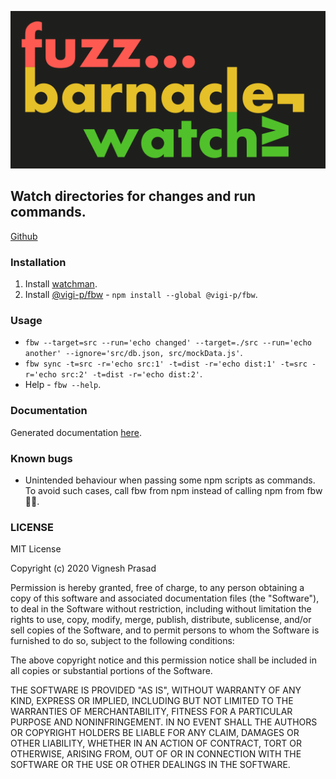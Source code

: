 [![Logo](./logo.png)](https://fbw.vigneshprasad.com)

## Watch directories for changes and run commands.<a name="README"></a>

[Github](https://github.com/ViGi-P/fuzz-barnacle-watch)

### Installation

1. Install [watchman](https://facebook.github.io/watchman/).
2. Install [@vigi-p/fbw](https://www.npmjs.com/package/@vigi-p/fbw) - `npm install --global @vigi-p/fbw`.

### Usage

- `fbw --target=src --run='echo changed' --target=./src --run='echo another' --ignore='src/db.json, src/mockData.js'`.
- `fbw sync -t=src -r='echo src:1' -t=dist -r='echo dist:1' -t=src -r='echo src:2' -t=dist -r='echo dist:2'`.
- Help - `fbw --help`.

### Documentation

Generated documentation [here](https://ViGi-P.github.io/fuzz-barnacle-watch/docs).

### Known bugs

- Unintended behaviour when passing some npm scripts as commands. To avoid such cases, call fbw from npm instead of calling npm from fbw 🙆‍♂️.

### LICENSE

MIT License

Copyright (c) 2020 Vignesh Prasad

Permission is hereby granted, free of charge, to any person obtaining a copy
of this software and associated documentation files (the "Software"), to deal
in the Software without restriction, including without limitation the rights
to use, copy, modify, merge, publish, distribute, sublicense, and/or sell
copies of the Software, and to permit persons to whom the Software is
furnished to do so, subject to the following conditions:

The above copyright notice and this permission notice shall be included in all
copies or substantial portions of the Software.

THE SOFTWARE IS PROVIDED "AS IS", WITHOUT WARRANTY OF ANY KIND, EXPRESS OR
IMPLIED, INCLUDING BUT NOT LIMITED TO THE WARRANTIES OF MERCHANTABILITY,
FITNESS FOR A PARTICULAR PURPOSE AND NONINFRINGEMENT. IN NO EVENT SHALL THE
AUTHORS OR COPYRIGHT HOLDERS BE LIABLE FOR ANY CLAIM, DAMAGES OR OTHER
LIABILITY, WHETHER IN AN ACTION OF CONTRACT, TORT OR OTHERWISE, ARISING FROM,
OUT OF OR IN CONNECTION WITH THE SOFTWARE OR THE USE OR OTHER DEALINGS IN THE
SOFTWARE.
